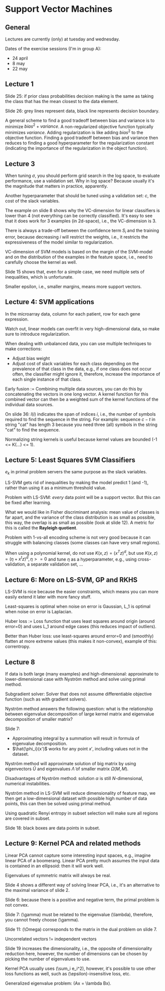 Support Vector Machines
=======================

General
-------

Lectures are currently (only) at tuesday and wednesday.

Dates of the exercise sessions (I'm in group A):
 - 24 april
 - 8 may
 - 22 may

Lecture 1
---------

Slide 25: if prior class probabilities decision making is the same as taking the class that has the mean closest to the data element.

Slide 26: grey lines represent data, black line represents decision boundary.

A general scheme to find a good tradeoff between bias and variance is to minimize $bias^2 + variance$.
A non-regularized objective function typically minimizes $variance$.
Adding regularization is like adding $bias^2$ to the objective function.
Finding a good tradeoff between bias and variance then reduces to finding a good hyperparameter for the regularization constant (indicating the
importance of the regularization in the object function).

Lecture 3
---------

When tuning $\sigma$, you should perform grid search in the log space, to evaluate performance, use a validation set.
Why in log space? Because usually it's the magnitude that matters in practice, apparently.

Another hyperparameter that should be tuned using a validation set: $c$, the cost of the slack variables.

The example on slide 8 shows why the VC-dimension for linear classifiers is lower than 4 (not everything can be correctly classified).
It's easy to see that it does work for 3 examples (in 2d-space), i.e., the VC-dimension is 3.

There is always a trade-off between the confidence term $S_i$ and the training error, because decreasing $i$ will restrict the weights, i.e.,
it restricts the expressiveness of the model similar to regularization.

VC-dimension of SVM models is based on the margin of the SVM-model and on the distribution of the examples in the feature space, i.e.,
need to carefully choose the kernel as well.

Slide 15 shows that, even for a simple case, we need multiple sets of inequalities, which is unfortunate.

Smaller epsilon, i.e., smaller margins, means more support vectors.

Lecture 4: SVM applications
---------------------------

In the microarray data, column for each patient, row for each gene expression.

Watch out, linear models can overfit in very high-dimensional data, so make sure to introduce regularization.

When dealing with unbalanced data, you can use multiple techniques to make corrections:
 - Adjust bias weight
 - Adjust cost of slack variables for each class depending on the prevalence of that class in the data, e.g., if one class does not occur often, the classifier might ignore it, therefore, increase the importance of each single instance of that class.

Early fusion := Combining multiple data sources, you can do this by concatenating the vectors in one long vector.
A kernel function for this combined vector can then be a weighted sum of the kernel functions of the individual data sources.

On slide 36: $l(i)$ indicates the span of indices $i$, i.e., the number of symbols required to find the sequence in the string.
For example: sequence $c-t$ in string "cat" has length 3 because you need three (all) symbols in the string "cat" to find the sequence.

Normalizing string kernels is useful because kernel values are bounded (-1 <= K(...) <= 1).

Lecture 5: Least Squares SVM Classifiers
----------------------------------------

$e_k$ in primal problem servers the same purpose as the slack variables.

LS-SVM gets rid of inequalities by making the model predict 1 (and -1), rather than using it as a minimum threshold value.

Problem with LS-SVM: *every* data point will be a support vector. But this can be fixed after learning.

What we would like in Fisher discriminant analysis:
mean value of classes is far apart, and the variance of the class distribution is as small as possible,
this way, the overlap is as small as possible (look at slide 12). A metric for this is called the **Rayleigh quotient**.

Problem with 1-vs-all encoding scheme is not very good because it can struggle with balancing classes (some classes can have very small regions).

When using a polynomial kernel, do not use $K(x,z) = (x^T z)^d$, but use $K(x, z) = (\eta + x^t z)^d, \eta >= 0$ and tune $\eta$ as a hyperparameter,
e.g., using cross-validation, a separate validation set, ...

Lecture 6: More on LS-SVM, GP and RKHS
--------------------------------------

LS-SVM is nice because the easier constraints, which means you can more easily extend it later with more fancy stuff.

Least-squares is optimal when noise on error is Gaussian, L_1 is optimal when noise on error is Laplacian.

Huber loss := Loss function that uses least squares around origin (around error=0) and uses L_1 around edge cases (this reduces impact of outliers).

Better than Huber loss: use least-squares around error=0 and (smoothly) flatten at more extreme values (this makes it non-convex),
example of this: correntropy.

Lecture 8
---------

If data is both large (many examples) and high-dimensional: approximate to lower-dimensional case with Nyström  method and solve using primal method.

Subgradient solver: Solver that does not assume differentiable objective function (such as with gradient solvers).

Nyström method answers the following question: what is the relationship between eigenvalue decomposition of large kernel matrix and eigenvalue
decomposition of smaller matrix?

Slide 7:
 - Approximating integral by a summation will result in formula of eigenvalue decomposition.
 - $\hat{\phi_i}(x')$ works for any point $x'$, including values not in the dataset.

Nyström method will approximate solution of big matrix by using eigenvectors $\tilde{U}$ and eigenvalues $\tilde{\Lambda}$ of smaller matrix $\Omega(M,M)$.

Disadvantages of Nyström method: solution $\alpha$ is still $N$-dimensional, numerical instabilities.

Nyström method in LS-SVM will reduce dimensionality of feature map, we then get a low-dimensional dataset with possible high number of data points,
this can then be solved using primal method.

Using quadratic Renyi entropy in subset selection will make sure all regions are covered in subset.

Slide 18: black boxes are data points in subset.

Lecture 9: Kernel PCA and related methods
------------------------------------------

Linear PCA cannot capture some interesting input spaces, e.g., imagine linear PCA of a boomerang.
Linear PCA pretty much assumes the input data is contained in an ellipsoid: then it will work well.

Eigenvalues of symmetric matrix will always be real.

Slide 4 shows a different way of solving linear PCA, i.e., it's an alternative to the maximal variance of slide 2.

Slide 6: because there is a positive and negative term, the primal problem is not convex.

Slide 7: \(\gamma\) must be related to the eigenvalue \(\lambda\), therefore, you cannot freely choose \(\gamma\).

Slide 11: \(\Omega\) corresponds to the matrix in the dual problem on slide 7.

Uncorrelated vectors != independent vectors

Slide 19 increases the dimensionality, i.e., the opposite of dimensionality reduction here, however, the number of dimensions can be chosen by picking
the number of eigenvalues to use.

Kernel PCA usually uses \(\sum_i e_i^2\), however, it's possible to use other loss functions as well, such as \(\epsilon\)-insensitive loss, etc.

Generalized eigenvalue problem: \(Ax = \lambda Bx\).
